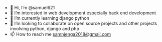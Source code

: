 - 👋 Hi, I’m @samuel621
- 👀 I’m interested in web development especially back end development
- 🌱 I’m currently learning django python
- 💞️ I’m looking to collaborate on open source projects and other projects involving python, django and php
- 📫 How to reach me samnjenga2018@gmail.com

<!---
samuel621/samuel621 is a ✨ special ✨ repository because its `README.md` (this file) appears on your GitHub profile.
You can click the Preview link to take a look at your changes.
--->
